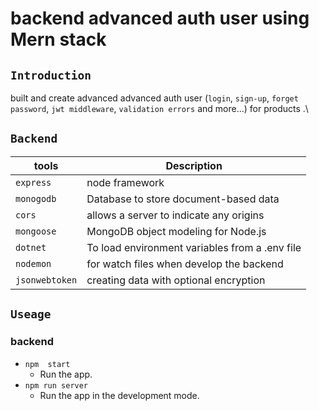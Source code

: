 # backend advanced auth user using Mern stack

## `Introduction`

built and create advanced advanced auth user (`login`, `sign-up`,  `forget password`, `jwt middleware`, `validation errors` and more...) for products .\

## `Backend`

|  tools                  |  Description                                             |
| ----------------------- |  ------------------------------------------------------- |
| `express`               |  node framework                                          |
| `monogodb`              |  Database to store document-based data                   |
| `cors`                  |  allows a server to indicate any origins                 |
| `mongoose`              |  MongoDB object modeling for Node.js                     |
| `dotnet`                |  To load environment variables from a .env file          |
| `nodemon`               |  for watch files when develop the backend                |
| `jsonwebtoken`          |  creating data with optional encryption                  |


## `Useage`

### backend

- `npm  start`
  - Run the app.
- `npm run server`
  - Run the app in the development mode.

